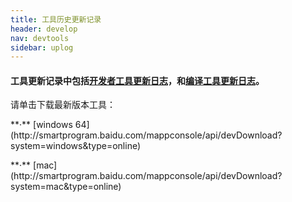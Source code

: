 ```yaml
---
title: 工具历史更新记录
header: develop
nav: devtools
sidebar: uplog
---
```

#### 工具更新记录中包括<a href="https://smartprogram.baidu.com/docs/develop/devtools/uplog_tool/">开发者工具更新日志</a>，和<a href="https://smartprogram.baidu.com/docs/develop/devtools/uplog_compile/">编译工具更新日志</a>。
请单击下载最新版本工具：
<p>**·** [windows 64](http://smartprogram.baidu.com/mappconsole/api/devDownload?system=windows&type=online)   <p>**·** [mac](http://smartprogram.baidu.com/mappconsole/api/devDownload?system=mac&type=online)


<!-- ## 开发者工具更新日志
|版本号|更新内容|
|----|----|
|v1.10.3 |**Change**<p> 分包支持多级目录作为包名。<p>**BugFix**<p> 修复模拟器渲染新增组件出错的问题。|
|v1.10.2|**New**<p>**·** 支持组件：textarea;<p>**·** 自定义编译支持预览；<p>**·** 支持微信小程序转换成智能小程序；<p>**Change**<p>**·** 优化showToast显示样式和文字长度限制；<p>**·**  优化录音、录像功能，将音频、视频文件保存到tmp目录；<p>**·** 优化socket，增加socket task个数限制。<p>**BugFix**<p>**·** 修复模拟器切换手机型号useragent不变的问题；<p>**·** 修复模拟器在使用setData api来增加组件时渲染失败的问题。|
|v1.9.0 |**New**<p>**·** 调试工具支持 android 下真机调试；<p>**·** 编译支持自定义入口页面和参数;<p>**·** 增加清除网络缓存功能。<p>**BugFix**<p>**·** 修复执行hideTabBar方法后高度不对的问题；<p>**·** 修复设置缩放后模拟器显示异常的问题；<p>**·** 修复模拟器模拟android设置时swan api无法调用的问题。|
|v1.8.0 |**New**<p>**·** 支持组件: video/audio/backgroundAudio；<p>**·** 发布支持自定义版本号；<p>**·** 调试工具 Network 面板支持页面内图片的展示；<p>**·** 增加版本更新提示。<p>**Change**<p> **·** 优化创建、选择工程的错误提示；<p>**·** 新建工程界面增加新建文件夹的选项。<p>**BugFix**<p>**·** 修复模拟器中无法使用鼠标拖动来滚动页面的问题；<p>**·** 修复部分系统下开发者工具图标显示异常的问题；<p>**·** 修复授权缓存无法清除的问题；<p>**·** 修复配置中 backgroundColor 没有生效的问题；<p>**·** 修复打开项目后项目列表未排序的问题；<p>**·** 修复模拟器中切换设备不会刷新的问题。|
|v1.7.3|**New**<p>**·** 支持API：chooseVideo/saveVideoToPhotosAlbum/getLocation/onAccelerometerChange/startAccelerometer/stopAccelerometer/onCompassChange/startCompass/stopCompass；<p>**·** 支持组件: web-view；<p>**·** 调试工具增加 Sensors 面板，用于模拟地址、加速度计和罗盘信息；<p>**·** 增加清除授权缓存功能。<p>**Change**<p>预览增加上传人及时间信息，增加错误信息提示。<p>**BugFix**<p>**·**  修复无 AppID 时无法登录成功的问题；<p>**·** 修复切后台时没有 onHide 事件的问题；<p>**·** 修复 picker 组件在重新编译后无法隐藏的bug；<p>**·**  修复 choseImage 返回文件路径错误的问题；<p>**·** 修复 getSwanId 的返回数据不正确问题。|
|v1.7.2 |**New**<p>**·** 更新工具栏图标；<p>**·**  支持API：recommendSimilarProducts/recommendProducts/setScreenBrightness/getScreenBrightness/setKeepScreenOn/vibrateLong/vibrateShort；<p>**·** 支持组件： open-data；<p>**·** 调试工具增加 Storages 和 App data 面板；<p>**·** 模拟器内  useragent 增加 swan 标识；<p>**·** 增加清除缓存功能。<p>**Change**<p> request 请求增加 referer，格式 `https://smartapp.baidu.com/{appkey}/devtools/page-frame.html`。<p>**BugFix**<p>**·** 优化调试工具通信时序，修复 Swan 面板偶现的白屏问题；<p>**·** 修改模拟器背景色为白色，保持和百度App一致；<p>**·** 修复历史工程排序不正确问题；<p>**·** 修复 video 无法播放问题；<p>**·** 修复切换 tab 后，进入任意页面后退无法点击问题。|
|v1.6.2 |**New**<p>video 组件增加 bind 事件支持。|
|v1.6.1 |**BugFix**<p>**·**  修复 swan.navigateTo 回调执行两次的错误；<p>**·** 修复请求参数被字段增加&字段的错误;<p>**·** 修复退回选择工程页面后选择其他工程卡死的错误;<p>**·** 修复调试器 Network、Swan 面板不稳定的问题。|
|v1.4.2 |**BugFix**<p>**·** 修复 input 组件的背景颜色和 placeholder 颜色问题；<p>**·** 修复 swan.request 回调函数的语法问题。| -->

<!-- ### 编译工具更新日志
|版本号|更新内容|
|----|----|
|v2.0.6|**New**<p>**·** 新增依赖分析编译模式;<p>**·** 增量编译，编译模式分为普通编译模式及依赖分析编译模式。<p>**BugFix**<p>**·** 解决单引号包含双引号，页面空白的问题；<p>**·** 修复动画失效的问题；<p> **·** 修复因引入filter功能从而影响页面渲染的问题；<p> **·** 自定义组件引用js，报模块未定义的bug。<p> **·** 模板命名问题。| -->
<!-- ## v1.9.0 更新日志
[New] 调试工具支持 android 下真机调试
[New] 编译支持自定义入口页面和参数
[New] 增加清除网络缓存功能
[BugFix] 修复执行hideTabBar方法后高度不对的问题
[BugFix] 修复设置缩放后模拟器显示异常的问题
[BugFix] 修复模拟器模拟android设置时swan api无法调用的问题

## v1.8.0 更新日志
[New] 支持组件: video/audio/backgroundAudio
[New] 发布支持自定义版本号
[New] 调试工具 Network 面板支持页面内图片的展示
[New] 增加版本更新提示
[Changes] 优化创建、选择工程的错误提示
[Changes] 新建工程界面增加新建文件夹的选项
[BugFix] 修复模拟器中无法使用鼠标拖动来滚动页面的问题
[BugFix] 修复部分系统下开发者工具图标显示异常的问题
[BugFix] 修复授权缓存无法清除的问题
[BugFix] 修复配置中 backgroundColor 没有生效的问题
[BugFix] 修复打开项目后项目列表未排序的问题
[BugFix] 修复模拟器中切换设备不会刷新的问题

## v1.7.3 更新日志
[New] 支持API：chooseVideo/saveVideoToPhotosAlbum/getLocation/onAccelerometerChange/startAccelerometer/stopAccelerometer/onCompassChange/startCompass/stopCompass
[New] 支持组件: web-view
[New] 调试工具增加 Sensors 面板，用于模拟地址、加速度计和罗盘信息
[New] 增加清除授权缓存功能
[Changes] 预览增加上传人及时间信息，增加错误信息提示
[BugFix] 修复无 AppID 时无法登录成功的问题
[BugFix] 修复切后台时没有 onHide 事件的问题
[BugFix] 修复 picker 组件在重新编译后无法隐藏的bug
[BugFix] 修复 choseImage 返回文件路径错误的问题
[BugFix] 修复 getSwanId 的返回数据不正确问题

## v1.7.2 更新日志
[New] 更新工具栏图标
[New] 支持API：recommendSimilarProducts/recommendProducts/setScreenBrightness/getScreenBrightness/setKeepScreenOn/vibrateLong/vibrateShort
[New] 支持组件： open-data
[New] 调试工具增加 Storages 和 App data 面板
[New] 模拟器内  useragent 增加 swan 标识
[New] 增加清除缓存功能
[Changes] request 请求增加 referer，格式 `https://smartapp.baidu.com/{appkey}/devtools/page-frame.html`
[BugFix] 优化调试工具通信时序，修复 Swan 面板偶现的白屏问题
[BugFix] 修改模拟器背景色为白色，保持和百度App一致
[BugFix] 修复历史工程排序不正确问题
[BugFix] 修复 video 无法播放问题
[BugFix] 修复切换 tab 后，进入任意页面后退无法点击问题

## v1.6.2 更新日志

[New] video 组件增加 bind 事件支持


## v1.6.1 更新日志

[BugFix] 修复 swan.navigateTo 回调执行两次的错误
[BugFix] 修复请求参数被字段增加&字段的错误
[BugFix] 修复退回选择工程页面后选择其他工程卡死的错误
[BugFix] 修复调试器 Network、Swan 面板不稳定的问题

## v1.4.2 更新日志

[BugFix] 修复 input 组件的背景颜色和 placeholder 颜色问题
[BugFix] 修复 swan.request 回调函数的语法问题 -->
